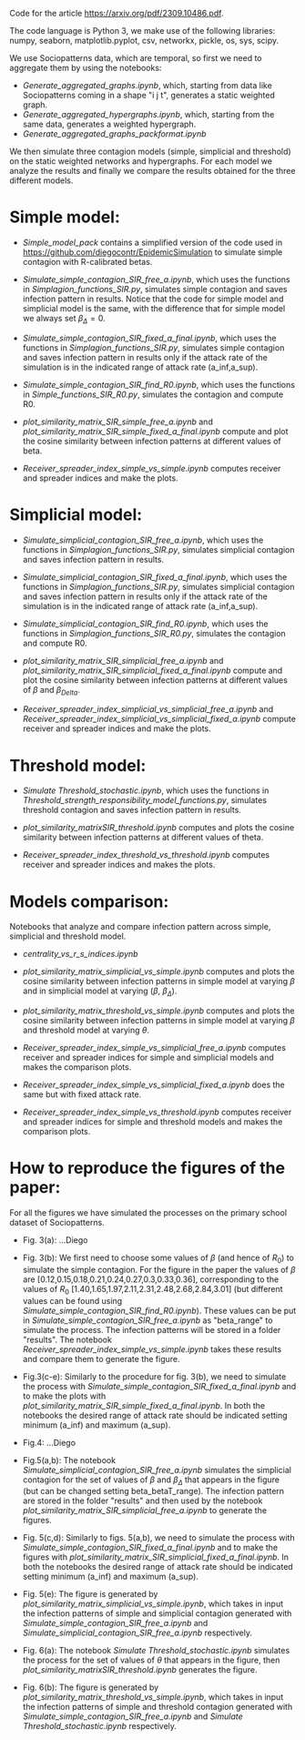 Code for the article https://arxiv.org/pdf/2309.10486.pdf.

The code language is Python 3, we make use of the following libraries: numpy, seaborn, matplotlib.pyplot, csv, networkx, pickle, os, sys, scipy.

We use Sociopatterns data, which are temporal, so first we need to aggregate them by using the notebooks:
- *Generate_aggregated_graphs.ipynb*, which, starting from data like Sociopatterns coming in a shape "i j t", generates a static weighted graph.
- *Generate_aggregated_hypergraphs.ipynb*, which, starting from the same data, generates a weighted hypergraph.
- *Generate_aggregated_graphs_packformat.ipynb*

We then simulate three contagion models (simple, simplicial and threshold) on the static weighted networks and hypergraphs. For each model we analyze the results and finally we compare the results obtained for the three different models.

# Simple model:

- *Simple_model_pack* contains a simplified version of the code used in https://github.com/diegocontr/EpidemicSimulation to simulate simple contagion with R-calibrated betas.

- *Simulate_simple_contagion_SIR_free_a.ipynb*, which uses the functions in *Simplagion_functions_SIR.py*, simulates simple contagion and saves infection pattern in results. Notice that the code for simple model and simplicial model is the same, with the difference that for simple model we always set $\beta_{\Delta} = 0$.

- *Simulate_simple_contagion_SIR_fixed_a_final.ipynb*, which uses the functions in *Simplagion_functions_SIR.py*, simulates simple contagion and saves infection pattern in results only if the attack rate of the simulation is in the indicated range of attack rate (a_inf,a_sup).

- *Simulate_simple_contagion_SIR_find_R0.ipynb*, which uses the functions in *Simple_functions_SIR_R0.py*, simulates the contagion and compute R0.

- *plot_similarity_matrix_SIR_simple_free_a.ipynb* and *plot_similarity_matrix_SIR_simple_fixed_a_final.ipynb* compute and plot the cosine similarity between infection patterns at different values of beta.

- *Receiver_spreader_index_simple_vs_simple.ipynb* computes receiver and spreader indices and make the plots.


# Simplicial model:

- *Simulate_simplicial_contagion_SIR_free_a.ipynb*, which uses the functions in *Simplagion_functions_SIR.py*, simulates simplicial contagion and saves infection pattern in results.

- *Simulate_simplicial_contagion_SIR_fixed_a_final.ipynb*, which uses the functions in *Simplagion_functions_SIR.py*, simulates simplicial contagion and saves infection pattern in results only if the attack rate of the simulation is in the indicated range of attack rate (a_inf,a_sup).

- *Simulate_simplicial_contagion_SIR_find_R0.ipynb*, which uses the functions in *Simplagion_functions_SIR_R0.py*, simulates the contagion and compute R0.

- *plot_similarity_matrix_SIR_simplicial_free_a.ipynb* and *plot_similarity_matrix_SIR_simplicial_fixed_a_final.ipynb* compute and plot the cosine similarity between infection patterns at different values of $\beta$ and $\beta_{Delta}$.

- *Receiver_spreader_index_simplicial_vs_simplicial_free_a.ipynb* and *Receiver_spreader_index_simplicial_vs_simplicial_fixed_a.ipynb* compute receiver and spreader indices and make the plots.

# Threshold model:

- *Simulate Threshold_stochastic.ipynb*, which uses the functions in *Threshold_strength_responsibility_model_functions.py*, simulates threshold contagion and saves infection pattern in results.

- *plot_similarity_matrixSIR_threshold.ipynb* computes and plots the cosine similarity between infection patterns at different values of theta.

- *Receiver_spreader_index_threshold_vs_threshold.ipynb* computes receiver and spreader indices and makes the plots.


# Models comparison:

Notebooks that analyze and compare infection pattern across simple, simplicial and threshold model.

- *centrality_vs_r_s_indices.ipynb* 

- *plot_similarity_matrix_simplicial_vs_simple.ipynb* computes and plots the cosine similarity between infection patterns in simple model at varying $\beta$ and in simplicial model at varying ($\beta$, $\beta_{\Delta}$).

- *plot_similarity_matrix_threshold_vs_simple.ipynb* computes and plots the cosine similarity between infection patterns in simple model at varying $\beta$ and threshold model at varying $\theta$.

- *Receiver_spreader_index_simple_vs_simplicial_free_a.ipynb* computes receiver and spreader indices for simple and simplicial models and makes the comparison plots.

- *Receiver_spreader_index_simple_vs_simplicial_fixed_a.ipynb* does the same but with fixed attack rate.

- *Receiver_spreader_index_simple_vs_threshold.ipynb* computes receiver and spreader indices for simple and threshold models and makes the comparison plots.


# How to reproduce the figures of the paper:
For all the figures we have simulated the processes on the primary school dataset of Sociopatterns.

- Fig. 3(a): ...Diego

- Fig. 3(b): We first need to choose some values of $\beta$ (and hence of $R_0$) to simulate the simple contagion. For the figure in the paper the values of $\beta$ are [0.12,0.15,0.18,0.21,0.24,0.27,0.3,0.33,0.36], corresponding to the values of $R_0$ [1.40,1.65,1.97,2.11,2.31,2.48,2.68,2.84,3.01] (but different values can be found using *Simulate_simple_contagion_SIR_find_R0.ipynb*). These values can be put in *Simulate_simple_contagion_SIR_free_a.ipynb* as "beta_range" to simulate the process. The infection patterns will be stored in a folder "results".  The notebook *Receiver_spreader_index_simple_vs_simple.ipynb* takes these results and compare them to generate the figure.

- Fig.3(c-e): Similarly to the procedure for fig. 3(b), we need to simulate the process with *Simulate_simple_contagion_SIR_fixed_a_final.ipynb* and to make the plots with *plot_similarity_matrix_SIR_simple_fixed_a_final.ipynb*. In both the notebooks the desired range of attack rate should be indicated setting minimum (a_inf) and maximum (a_sup).

- Fig.4: ...Diego

- Fig.5(a,b): The notebook *Simulate_simplicial_contagion_SIR_free_a.ipynb* simulates the simplicial contagion for the set of values of $\beta$ and $\beta_{\Delta}$ that appears in the figure (but can be changed setting beta_betaT_range). The infection pattern are stored in the folder "results" and then used by the notebook *plot_similarity_matrix_SIR_simplicial_free_a.ipynb* to generate the figures.

- Fig. 5(c,d): Similarly to figs. 5(a,b), we need to simulate the process with *Simulate_simple_contagion_SIR_fixed_a_final.ipynb* and to make the figures with *plot_similarity_matrix_SIR_simplicial_fixed_a_final.ipynb*.  In both the notebooks the desired range of attack rate should be indicated setting minimum (a_inf) and maximum (a_sup).

- Fig. 5(e): The figure is generated by *plot_similarity_matrix_simplicial_vs_simple.ipynb*, which takes in input the infection patterns of simple and simplicial contagion generated with *Simulate_simple_contagion_SIR_free_a.ipynb* and *Simulate_simplicial_contagion_SIR_free_a.ipynb* respectively.

- Fig. 6(a): The notebook *Simulate Threshold_stochastic.ipynb* simulates the process for the set of values of $\theta$ that appears in the figure, then *plot_similarity_matrixSIR_threshold.ipynb* generates the figure.

- Fig. 6(b): The figure is generated by *plot_similarity_matrix_threshold_vs_simple.ipynb*, which takes in input the infection patterns of simple and threshold contagion generated with *Simulate_simple_contagion_SIR_free_a.ipynb* and *Simulate Threshold_stochastic.ipynb* respectively.
